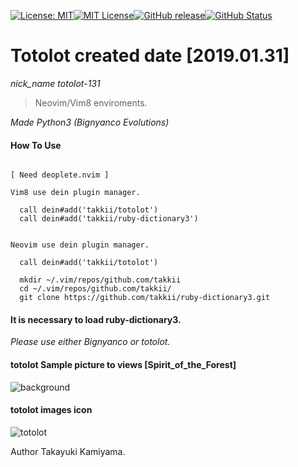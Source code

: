 [![License: MIT](https://img.shields.io/badge/License-MIT-yellow.svg)](https://opensource.org/licenses/MIT)[![MIT License](http://img.shields.io/badge/license-MIT-blue.svg?style=flat)](LICENSE)[![GitHub release](https://img.shields.io/github/release/takkii/totolot.svg?style=flat)](GitHub)[![GitHub Status](https://img.shields.io/github/last-commit/takkii/totolot.svg?style=flat)](GitHub)

# Totolot created date [2019.01.31]

*nick_name totolot-131*

>Neovim/Vim8 enviroments.

*Made Python3 (Bignyanco Evolutions)*

#### How To Use

```buildoutcfg

[ Need deoplete.nvim ]

Vim8 use dein plugin manager.

  call dein#add('takkii/totolot')
  call dein#add('takkii/ruby-dictionary3')


Neovim use dein plugin manager.

  call dein#add('takkii/totolot')

  mkdir ~/.vim/repos/github.com/takkii
  cd ~/.vim/repos/github.com/takkii/
  git clone https://github.com/takkii/ruby-dictionary3.git

```

#### It is necessary to load ruby-dictionary3.

*Please use either Bignyanco or totolot.*

#### totolot Sample picture to views [Spirit_of_the_Forest]

![background](https://github.com/takkii/totolot/blob/master/images/bg.gif)

#### totolot images icon

![totolot](https://github.com/takkii/totolot/blob/master/images/totolot.gif)

Author Takayuki Kamiyama.